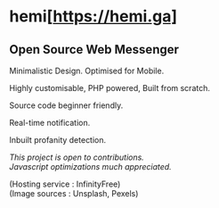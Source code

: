 # hemi[https://hemi.ga]
<h2>Open Source Web Messenger</h2> 

Minimalistic Design. Optimised for Mobile.

Highly customisable, PHP powered, Built from scratch. 

Source code beginner friendly. 

Real-time notification.

Inbuilt profanity detection.

<i>This project is open to contributions.<br> 
  Javascript optimizations much appreciated.</i>
  
 (Hosting service : InfinityFree) <br>
 (Image sources   : Unsplash, Pexels)</p>
